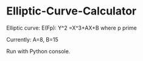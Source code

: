 # Elliptic-Curve-Calculator
Elliptic curve: E(Fp): Y^2 =X^3+AX+B where p prime

Currently: A=8, B=15

Run with Python console.
